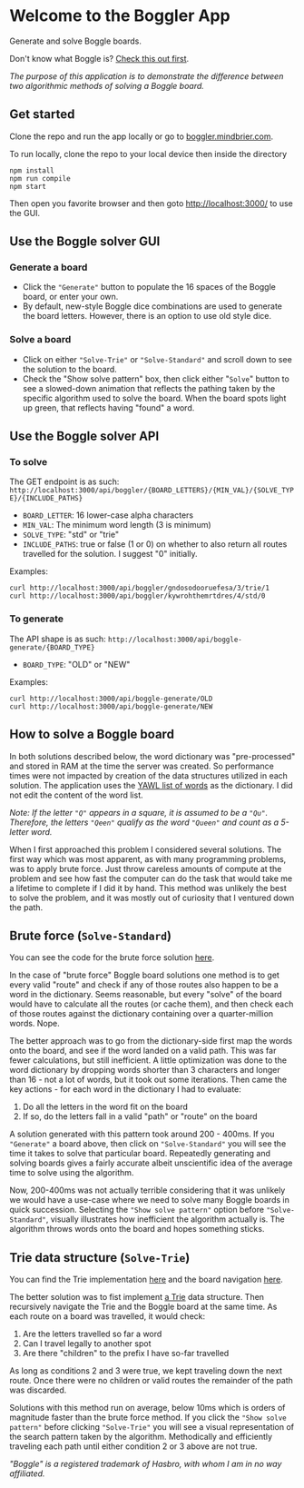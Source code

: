 # Welcome to the Boggler App
Generate and solve Boggle boards. 

Don't know what Boggle is? [Check this out first](https://en.wikipedia.org/wiki/Boggle).

_The purpose of this application is to demonstrate the difference between two algorithmic methods of solving a Boggle board._

## Get started
Clone the repo and run the app locally or go to [boggler.mindbrier.com](https://boggler.mindbrier.com/).

To run locally, clone the repo to your local device then inside the directory
```
npm install
npm run compile
npm start
```
Then open you favorite browser and then goto [http://localhost:3000/](http://localhost:3000/) to use the GUI.

## Use the Boggle solver GUI

### Generate a board
- Click the `"Generate"` button to populate the 16 spaces of the Boggle board, or enter your own.
- By default, new-style Boggle dice combinations are used to generate the board letters. However, there is an option to use old style dice.

### Solve a board
- Click on either `"Solve-Trie"` or `"Solve-Standard"` and scroll down to see the solution to the board.
- Check the "Show solve pattern" box, then click either "`Solve`" button to see a slowed-down animation that reflects the pathing taken by the specific algorithm used to solve the board. When the board spots light up green, that reflects having "found" a word.

## Use the Boggle solver API

### To solve
The GET endpoint is as such:
`http://localhost:3000/api/boggler/{BOARD_LETTERS}/{MIN_VAL}/{SOLVE_TYPE}/{INCLUDE_PATHS}`

- `BOARD_LETTER`: 16 lower-case alpha characters
- `MIN_VAL`: The minimum word length (3 is minimum)
- `SOLVE_TYPE`: "std" or "trie"
- `INCLUDE_PATHS`: true or false (1 or 0) on whether to also return all routes travelled for the solution. I suggest "0" initially.

Examples:
```
curl http://localhost:3000/api/boggler/gndosodooruefesa/3/trie/1
curl http://localhost:3000/api/boggler/kywrohthemrtdres/4/std/0
```

### To generate
The API shape is as such:
`http://localhost:3000/api/boggle-generate/{BOARD_TYPE}`

- `BOARD_TYPE`: "OLD" or "NEW"

Examples:
```
curl http://localhost:3000/api/boggle-generate/OLD
curl http://localhost:3000/api/boggle-generate/NEW
```

## How to solve a Boggle board
In both solutions described below, the word dictionary was "pre-processed" and stored in RAM at the time the server was created. So performance times were not impacted by creation of the data structures utilized in each solution. The application uses the [YAWL list of words](https://github.com/elasticdog/yawl) as the dictionary. I did not edit the content of the word list.

_Note: If the letter `"Q"` appears in a square, it is assumed to be a `"Qu"`. Therefore, the letters `"Qeen"` qualify as the word `"Queen"` and count as a 5-letter word._

When I first approached this problem I considered several solutions. The first way which was most apparent, as with many programming problems, was to apply brute force. Just throw careless amounts of compute at the problem and see how fast the computer can do the task that would take me a lifetime to complete if I did it by hand. This method was unlikely the best to solve the problem, and it was mostly out of curiosity that I ventured down the path.

## Brute force (`Solve-Standard`)
 You can see the code for the brute force solution [here](https://bitbucket.org/mindbrier/bogglesolver/src/master/src/gamelogic/standardSolve.ts). 

In the case of "brute force" Boggle board solutions one method is to get every valid "route" and check if any of those routes also happen to be a word in the dictionary. Seems reasonable, but every "solve" of the board would have to calculate all the routes (or cache them), and then check each of those routes against the dictionary containing over a quarter-million words. Nope.

The better approach was to go from the dictionary-side first map the words onto the board, and see if the word landed on a valid path. This was far fewer calculations, but still inefficient. A little optimization was done to the word dictionary by dropping words shorter than 3 characters and longer than 16 - not a lot of words, but it took out some iterations. Then came the key actions - for each word in the dictionary I had to evaluate:

1. Do all the letters in the word fit on the board
2. If so, do the letters fall in a valid "path" or "route" on the board

 A solution generated with this pattern took around 200 - 400ms. If you `"Generate"` a board above, then click on `"Solve-Standard"` you will see the time it takes to solve that particular board. Repeatedly generating and solving boards gives a fairly accurate albeit unscientific idea of the average time to solve using the algorithm.
 
 Now, 200-400ms was not actually terrible considering that it was unlikely we would have a use-case where we need to solve many Boggle boards in quick succession. Selecting the `"Show solve pattern"` option before `"Solve-Standard"`, visually illustrates how inefficient the algorithm actually is. The algorithm throws words onto the board and hopes something sticks. 

## Trie data structure (`Solve-Trie`)
You can find the Trie implementation [here](https://bitbucket.org/mindbrier/bogglesolver/src/master/src/data/dictionaryTrie.ts) and the board navigation [here](https://bitbucket.org/mindbrier/bogglesolver/src/master/src/gamelogic/trieSolve.ts).

The better solution was to fist implement [a Trie](https://en.wikipedia.org/wiki/Trie) data structure. Then recursively navigate the Trie and the Boggle board at the same time. As each route on a board was travelled, it would check:

1. Are the letters travelled so far a word
2. Can I travel legally to another spot
3. Are there "children" to the prefix I have so-far travelled

As long as conditions 2 and 3 were true, we kept traveling down the next route. Once there were no children or valid routes the remainder of the path was discarded. 

Solutions with this method run on average, below 10ms which is orders of magnitude faster than the brute force method. If you click the `"Show solve pattern"` before clicking `"Solve-Trie"` you will see a visual representation of the search pattern taken by the algorithm. Methodically and efficiently traveling each path until either condition 2 or 3 above are not true.

_"Boggle" is a registered trademark of Hasbro, with whom I am in no way affiliated._